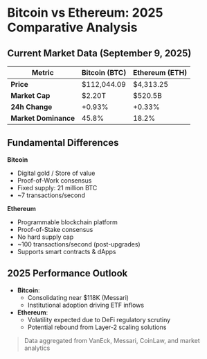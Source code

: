# Bitcoin vs Ethereum: 2025 Comparative Analysis

## Current Market Data (September 9, 2025)
| Metric | Bitcoin (BTC) | Ethereum (ETH) |
|--------|---------------|----------------|
| **Price** | $112,044.09 | $4,313.25 |
| **Market Cap** | $2.20T | $520.5B |
| **24h Change** | +0.93% | +0.33% |
| **Market Dominance** | 45.8% | 18.2% |

## Fundamental Differences
**Bitcoin**  
- Digital gold / Store of value  
- Proof-of-Work consensus  
- Fixed supply: 21 million BTC  
- ~7 transactions/second  

**Ethereum**  
- Programmable blockchain platform  
- Proof-of-Stake consensus  
- No hard supply cap  
- ~100 transactions/second (post-upgrades)  
- Supports smart contracts & dApps

## 2025 Performance Outlook
- **Bitcoin**: 
  - Consolidating near $118K (Messari)  
  - Institutional adoption driving ETF inflows
- **Ethereum**: 
  - Volatility expected due to DeFi regulatory scrutiny  
  - Potential rebound from Layer-2 scaling solutions

> Data aggregated from VanEck, Messari, CoinLaw, and market analytics